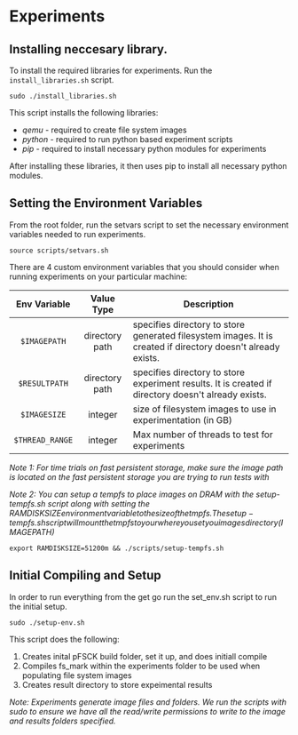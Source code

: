 # Experiments


## Installing neccesary library. 
To install the required libraries for experiments. Run the `install_libraries.sh`
script. 
```
sudo ./install_libraries.sh
```
This script installs the following libraries:
- *qemu* - required to create file system images 
- *python* - required to run python based experiment scripts 
- *pip* - required to install necessary python modules for experiments 

After installing these libraries, it then uses pip to install all necessary 
python modules. 

##  Setting the Environment Variables
From the root folder, run the setvars script to set the necessary environment 
variables needed to run experiments.
```
source scripts/setvars.sh
```

There are 4 custom environment variables that you should consider when
running experiments on your particular machine:

| Env Variable | Value Type            | Description                      |
|:----:|:------------------------:|----------------------------------|                  
| `$IMAGEPATH` | directory path                   |  specifies directory to store generated filesystem  images. It is created if directory doesn't already exists.       |
| `$RESULTPATH` | directory path                     | specifies directory to store experiment results.  It is created if directory doesn't already exists.  |
| `$IMAGESIZE`  | integer | size of filesystem images to use in experimentation (in GB)| 
| `$THREAD_RANGE`  | integer | Max number of threads to test for experiments |                 

*Note 1: For time trials on fast persistent storage, make sure the image path is
located on the fast persistent storage you are trying to run tests with*

*Note 2: You can setup a tempfs to place images on DRAM with the setup-tempfs.sh
script along with setting the $RAMDISKSIZE environment variable to the size of
the tmpfs. The setup-tempfs.sh script will mount the tmpfs to your where you set
you images directory ($IMAGEPATH)*
```
export RAMDISKSIZE=51200m && ./scripts/setup-tempfs.sh
```

##  Initial Compiling and Setup
In order to run everything from the get go run the set_env.sh script to run the initial setup. 
```
sudo ./setup-env.sh
```
This script does the following:
1. Creates inital pFSCK build folder, set it up, and does initiall compile
2. Compiles fs_mark within the experiments folder to be used when populating file system images
3. Creates result directory to store expeimental results

*Note: Experiments generate image files and folders. We run the scripts with sudo to ensure we have all the read/write permissions to write to the image and results folders specified.*
